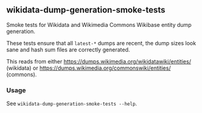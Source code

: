 ## wikidata-dump-generation-smoke-tests
Smoke tests for Wikidata and Wikimedia Commons Wikibase entity dump generation.

These tests ensure that all `latest-*` dumps are recent, the dump sizes look sane and hash sum files are correctly generated.

This reads from either https://dumps.wikimedia.org/wikidatawiki/entities/ (wikidata) or https://dumps.wikimedia.org/commonswiki/entities/ (commons).

### Usage
See `wikidata-dump-generation-smoke-tests --help`.